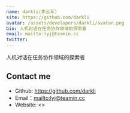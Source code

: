 ```yaml
---
name: darkli(李云军)
site: https://github.com/darkli
avatar: /assets/developers/darkli/avatar.png
bio: 人机对话在任务协作领域的探索者
email: mailto:lyj@teamin.cc
twitter: 
---
```


人机对话在任务协作领域的探索者

## Contact me

- Github: <https://github.com/darkli>
- Email：<mailto:lyj@teamin.cc>
- Website: <>
